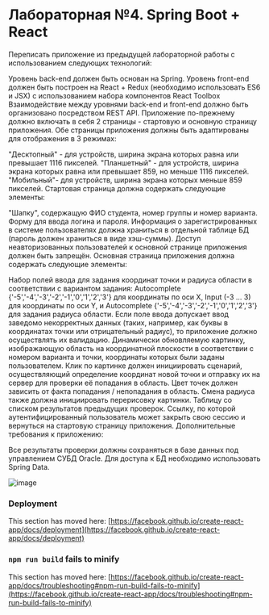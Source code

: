 # Лабораторная №4. Spring Boot + React


Переписать приложение из предыдущей лабораторной работы с использованием следующих технологий:

Уровень back-end должен быть основан на Spring. Уровень front-end должен быть построен на React + Redux (необходимо использовать ES6 и JSX) с использованием набора компонентов React Toolbox Взаимодействие между уровнями back-end и front-end должно быть организовано посредством REST API. Приложение по-прежнему должно включать в себя 2 страницы - стартовую и основную страницу приложения. Обе страницы приложения должны быть адаптированы для отображения в 3 режимах:

"Десктопный" - для устройств, ширина экрана которых равна или превышает 1116 пикселей. "Планшетный" - для устройств, ширина экрана которых равна или превышает 859, но меньше 1116 пикселей. "Мобильный"- для устройств, ширина экрана которых меньше 859 пикселей. Стартовая страница должна содержать следующие элементы:

"Шапку", содержащую ФИО студента, номер группы и номер варианта. Форму для ввода логина и пароля. Информация о зарегистрированных в системе пользователях должна храниться в отдельной таблице БД (пароль должен храниться в виде хэш-суммы). Доступ неавторизованных пользователей к основной странице приложения должен быть запрещён. Основная страница приложения должна содержать следующие элементы:

Набор полей ввода для задания координат точки и радиуса области в соответствии с вариантом задания: Autocomplete {'-5','-4','-3','-2','-1','0','1','2','3'} для координаты по оси X, Input (-3 ... 3) для координаты по оси Y, и Autocomplete {'-5','-4','-3','-2','-1','0','1','2','3'} для задания радиуса области. Если поле ввода допускает ввод заведомо некорректных данных (таких, например, как буквы в координатах точки или отрицательный радиус), то приложение должно осуществлять их валидацию. Динамически обновляемую картинку, изображающую область на координатной плоскости в соответствии с номером варианта и точки, координаты которых были заданы пользователем. Клик по картинке должен инициировать сценарий, осуществляющий определение координат новой точки и отправку их на сервер для проверки её попадания в область. Цвет точек должен зависить от факта попадания / непопадания в область. Смена радиуса также должна инициировать перерисовку картинки. Таблицу со списком результатов предыдущих проверок. Ссылку, по которой аутентифицированный пользователь может закрыть свою сессию и вернуться на стартовую страницу приложения. Дополнительные требования к приложению:

Все результаты проверки должны сохраняться в базе данных под управлением СУБД Oracle. Для доступа к БД необходимо использовать Spring Data.

![image](https://github.com/Dazavv/web_lab4_frontend/assets/112805687/9c9660ee-596b-4e34-bc0c-f26881d42580)


### Deployment

This section has moved here: [https://facebook.github.io/create-react-app/docs/deployment](https://facebook.github.io/create-react-app/docs/deployment)

### `npm run build` fails to minify

This section has moved here: [https://facebook.github.io/create-react-app/docs/troubleshooting#npm-run-build-fails-to-minify](https://facebook.github.io/create-react-app/docs/troubleshooting#npm-run-build-fails-to-minify)
